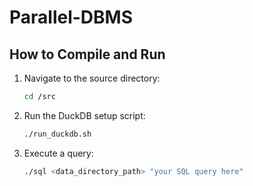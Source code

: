 # Parallel-DBMS
## How to Compile and Run

1. Navigate to the source directory:
    ```bash
    cd /src
    ```

2. Run the DuckDB setup script:
    ```bash
    ./run_duckdb.sh
    ```

3. Execute a query:
    ```bash
    ./sql <data_directory_path> "your SQL query here"
    ```
